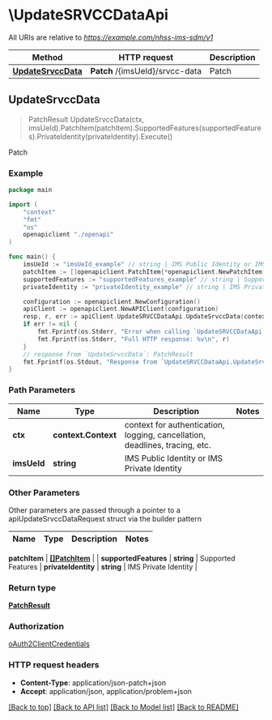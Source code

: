 # \UpdateSRVCCDataApi

All URIs are relative to *https://example.com/nhss-ims-sdm/v1*

Method | HTTP request | Description
------------- | ------------- | -------------
[**UpdateSrvccData**](UpdateSRVCCDataApi.md#UpdateSrvccData) | **Patch** /{imsUeId}/srvcc-data | Patch



## UpdateSrvccData

> PatchResult UpdateSrvccData(ctx, imsUeId).PatchItem(patchItem).SupportedFeatures(supportedFeatures).PrivateIdentity(privateIdentity).Execute()

Patch

### Example

```go
package main

import (
    "context"
    "fmt"
    "os"
    openapiclient "./openapi"
)

func main() {
    imsUeId := "imsUeId_example" // string | IMS Public Identity or IMS Private Identity
    patchItem := []openapiclient.PatchItem{*openapiclient.NewPatchItem(*openapiclient.NewPatchOperation(), "Path_example")} // []PatchItem | 
    supportedFeatures := "supportedFeatures_example" // string | Supported Features (optional)
    privateIdentity := "privateIdentity_example" // string | IMS Private Identity (optional)

    configuration := openapiclient.NewConfiguration()
    apiClient := openapiclient.NewAPIClient(configuration)
    resp, r, err := apiClient.UpdateSRVCCDataApi.UpdateSrvccData(context.Background(), imsUeId).PatchItem(patchItem).SupportedFeatures(supportedFeatures).PrivateIdentity(privateIdentity).Execute()
    if err != nil {
        fmt.Fprintf(os.Stderr, "Error when calling `UpdateSRVCCDataApi.UpdateSrvccData``: %v\n", err)
        fmt.Fprintf(os.Stderr, "Full HTTP response: %v\n", r)
    }
    // response from `UpdateSrvccData`: PatchResult
    fmt.Fprintf(os.Stdout, "Response from `UpdateSRVCCDataApi.UpdateSrvccData`: %v\n", resp)
}
```

### Path Parameters


Name | Type | Description  | Notes
------------- | ------------- | ------------- | -------------
**ctx** | **context.Context** | context for authentication, logging, cancellation, deadlines, tracing, etc.
**imsUeId** | **string** | IMS Public Identity or IMS Private Identity | 

### Other Parameters

Other parameters are passed through a pointer to a apiUpdateSrvccDataRequest struct via the builder pattern


Name | Type | Description  | Notes
------------- | ------------- | ------------- | -------------

 **patchItem** | [**[]PatchItem**](PatchItem.md) |  | 
 **supportedFeatures** | **string** | Supported Features | 
 **privateIdentity** | **string** | IMS Private Identity | 

### Return type

[**PatchResult**](PatchResult.md)

### Authorization

[oAuth2ClientCredentials](../README.md#oAuth2ClientCredentials)

### HTTP request headers

- **Content-Type**: application/json-patch+json
- **Accept**: application/json, application/problem+json

[[Back to top]](#) [[Back to API list]](../README.md#documentation-for-api-endpoints)
[[Back to Model list]](../README.md#documentation-for-models)
[[Back to README]](../README.md)

